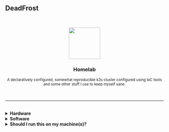 ## DeadFrost

<br />

<p align="center">
  <img width="100" height="100" src="./docs/assets/server-icon.png">
</p>

<h3 align="center">Homelab</h3>

<p align="center">
  <sub>
    A declaratively configured, somewhat reproducible k3s cluster configured using IaC tools and some other stuff I use to keep myself sane.
  </sub>
</p>

<br />
<hr />
<br />

<details>
  <summary>
    <b>Hardware</b>
  </summary>
  
  <br />

  <ul>
    <li>
      <a href="https://ui.com/eu/en/cloud-gateways/large-scale">UniFi Dream Machine Pro</a> - Gateway & Firewall
    </li>
    <li>
      <a href="https://ui.com/eu/en/switching/enterprise">UniFi Aggregation</a> - Aggregating Switch
    </li>
    <li>
      <a href="https://ui.com/eu/en/switching/professional-max">UniFi Switch Pro Max 24 PoE</a> - Main Switch
    </li>
    <li>
      <a href="https://www.raspberrypi.com/products/raspberry-pi-3-model-b/">Raspberry Pi 3B</a> & <a href="https://www.raspberrypi.com/products/raspberry-pi-5/">Raspberry Pi 5</a> - Cluster nodes
    </li>
    <li>
        <p>Big guy server</p>
        <img src="./docs/assets/bigguy-fastfetch.png" alt="Fastfetch screenshot" />
    </li>
  </ul>

  <br />

  <img src="./docs/assets/rack-pic.jpg" alt="Rack mounted server hardware" />

  <p>It's all rack mountable? <b>Always has been.</b></p>
</details>

<details>
  <summary>
    <b>Software</b>
  </summary>

  <blockquote>This section is still mostly incomplete. TBD.</blockquote>

  <br />
 
  <p>All nodes</p>
  <ul>
    <li>
      <a href="https://www.docker.com/">Docker</a> - because installing software without containers in 2024 is for the exceedingly resillient, or insane.
    </li>
    <li>
      <a href="https://k3s.io/">K3S</a> - because I don't need full k8s for this and some stuff k8s does is still super useful.
    </li>
    <li>
      <a href="https://metallb.universe.tf/">MetalLB</a> - this is a classic and easy to use L2 load balancer for k8s clusters. Super neat piece of software. Give it a pool of IPs and it'll sort out the rest.
    </li>
  </ul>

  <br />

  <p>Big Guy Server</p>

  <ul>
    <li>
      <a href="https://nixos.org/">NixOS</a> - because it's declarative, and I've lost enough Linux configuration files in this lifetime. Just let me have a <i>One True File™</i> and I'll be happy.
    </li>
    <li>
      <a href="https://caddyserver.com">Caddy</a> - because it's a great reverse proxy for people without the time to type out elaborate configs.
    </li>
  </ul>

  <br />

  <p>Raspberry Pis</p>

  <ul>
    <li>
      <a href="https://dietpi.com">DietPi</a> - because it's light as heck.
    </li>
    <li>
      <a href="https://www.ansible.com">Ansible</a> - because I don't want to re-type commands a million times every time I need them to run everywhere.
    </li>
  </ul>

  <br />

  <p>Tooling</p>

  <ul>
    <li>
      <a href="https://taskfile.dev/">Task</a> - because I hate re-typing things a million times.
    </li>
    <li>
      <a href="https://nix.dev/manual/nix/2.18/command-ref/nix-shell">Nix Shell</a> - because re-setting up terminal environments on different machines takes too much time and is too annoying.
    </li>
    <li>
      <a href="https://www.terraform.io/">Terraform</a> - because UIs take a long time if you know <i>exactly</i> what you want to do. (but Terraform still manages to take longer, I just don't need to click on anything 😂).
    </li>
  </ul>
</details>

<details>
  <summary>
    <b>Should I run this on my machine(s)?</b>
  </summary>

  <h3> HELL NO </h3>

  <p>
    I am right now in the middle of migrating over the 6 different Git repositories I have on my cluster to GitHub. Even when I'm done migrating stuff here, running this on your set-up might be a bad idea. Please do that <i>only if you know what you're doing</i>, and don't expect to be supported by me in the process. I'm only putting this out here for people to learn from it and to be able to easier talk about my hobby with other people that share it.
  </p>

</details>
